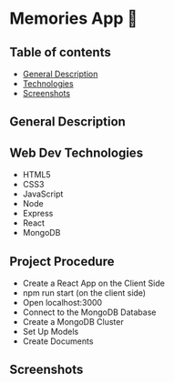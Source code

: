# Memories App 💭

## Table of contents
* [General Description](#general-info)
* [Technologies](#technologies)
* [Screenshots](#screenshots)


## General Description



## Web Dev Technologies

- HTML5
- CSS3
- JavaScript 
- Node
- Express
- React
- MongoDB


## Project Procedure

- Create a React App on the Client Side 
- npm run start (on the client side)
- Open localhost:3000
- Connect to the MongoDB Database
- Create a MongoDB Cluster
- Set Up Models
- Create Documents

## Screenshots 
